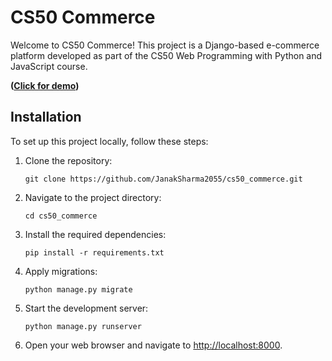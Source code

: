 # CS50 Commerce

Welcome to CS50 Commerce! This project is a Django-based e-commerce platform developed as part of the CS50 Web Programming with Python and JavaScript course.

**([Click for demo](https://www.youtube.com/watch?v=jq3OMQdIr40))**

## Installation

To set up this project locally, follow these steps:

1. Clone the repository:
    ```
    git clone https://github.com/JanakSharma2055/cs50_commerce.git
    ```

2. Navigate to the project directory:
    ```
    cd cs50_commerce
    ```

3. Install the required dependencies:
    ```
    pip install -r requirements.txt
    ```

4. Apply migrations:
    ```
    python manage.py migrate
    ```

5. Start the development server:
    ```
    python manage.py runserver
    ```

6. Open your web browser and navigate to [http://localhost:8000](http://localhost:8000).

